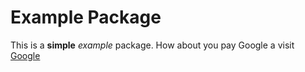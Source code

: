 # Example Package

This is a **simple** *example* package.
How about you pay Google a visit [Google](http://google.com)